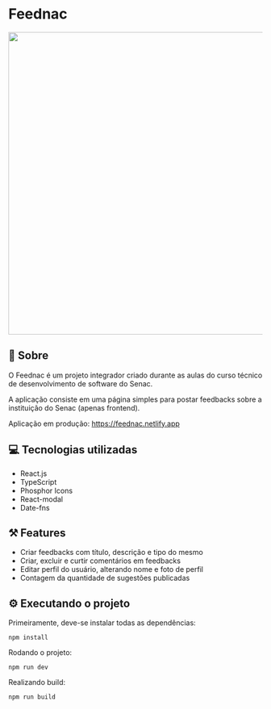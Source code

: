 # Feednac

<img src="https://github.com/oliver-zyn/feednac_2.0/assets/89222905/19f99d8c-5ad3-4091-ae63-f617f5324fa8" width="600" />

## 📖 Sobre

O Feednac é um projeto integrador criado durante as aulas do curso técnico de desenvolvimento de software do Senac.

A aplicação consiste em uma página simples para postar feedbacks sobre a instituição do Senac (apenas frontend).

Aplicação em produção: https://feednac.netlify.app

## 💻 Tecnologias utilizadas

- React.js
- TypeScript
- Phosphor Icons
- React-modal
- Date-fns

## ⚒️ Features

- Criar feedbacks com título, descrição e tipo do mesmo
- Criar, excluir e curtir comentários em feedbacks
- Editar perfil do usuário, alterando nome e foto de perfil
- Contagem da quantidade de sugestões publicadas

## ⚙️ Executando o projeto

Primeiramente, deve-se instalar todas as dependências:
```
npm install
```

Rodando o projeto:
```
npm run dev
```
Realizando build:
```
npm run build
```
